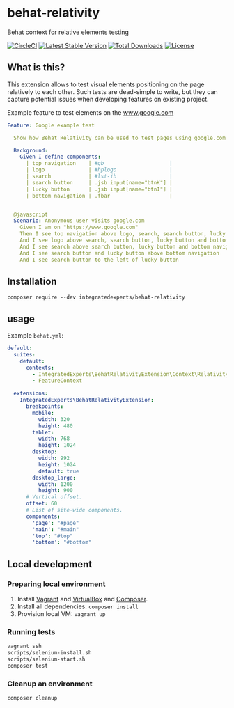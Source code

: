 # behat-relativity
Behat context for relative elements testing

[![CircleCI](https://circleci.com/gh/integratedexperts/behat-relativity.svg?style=shield)](https://circleci.com/gh/integratedexperts/behat-relativity)
[![Latest Stable Version](https://poser.pugx.org/integratedexperts/behat-relativity/v/stable)](https://packagist.org/packages/integratedexperts/behat-relativity)
[![Total Downloads](https://poser.pugx.org/integratedexperts/behat-relativity/downloads)](https://packagist.org/packages/integratedexperts/behat-relativity)
[![License](https://poser.pugx.org/integratedexperts/behat-relativity/license)](https://packagist.org/packages/integratedexperts/behat-relativity)

## What is this?
This extension allows to test visual elements positioning on the page relatively to each other. Such tests are dead-simple to write, but they can capture potential issues when developing features on existing project.

Example feature to test elements on the www.google.com
```yaml
Feature: Google example test

  Show how Behat Relativity can be used to test pages using google.com as an example.

  Background:
    Given I define components:
      | top navigation    | #gb                     |
      | logo              | #hplogo                 |
      | search            | #lst-ib                 |
      | search button     | .jsb input[name="btnK"] |
      | lucky button      | .jsb input[name="btnI"] |
      | bottom navigation | .fbar                   |


  @javascript
  Scenario: Anonymous user visits google.com
    Given I am on "https://www.google.com"
    Then I see top navigation above logo, search, search button, lucky button and bottom navigation
    And I see logo above search, search button, lucky button and bottom navigation
    And I see search above search button, lucky button and bottom navigation
    And I see search button and lucky button above bottom navigation
    And I see search button to the left of lucky button
```

## Installation
`composer require --dev integratedexperts/behat-relativity`

## usage
Example `behat.yml`:
```yaml
default:
  suites:
    default:
      contexts:
        - IntegratedExperts\BehatRelativityExtension\Context\RelativityContext
        - FeatureContext
    
  extensions:
    IntegratedExperts\BehatRelativityExtension:
      breakpoints:
        mobile:
          width: 320
          height: 480
        tablet:
          width: 768
          height: 1024
        desktop:
          width: 992
          height: 1024
          default: true
        desktop_large:
          width: 1200
          height: 900
      # Vertical offset.
      offset: 60
      # List of site-wide components.
      components:
        'page': "#page"
        'main': "#main"
        'top': "#top"
        'bottom': "#bottom"
```

## Local development
### Preparing local environment
1. Install [Vagrant](https://www.vagrantup.com/downloads.html) and [VirtualBox](https://www.virtualbox.org/wiki/Downloads) and [Composer](https://getcomposer.org/).
2. Install all dependencies: `composer install`
3. Provision local VM: `vagrant up`

### Running tests
```bash
vagrant ssh
scripts/selenium-install.sh
scripts/selenium-start.sh
composer test
```
### Cleanup an environment
```bash
composer cleanup
```
